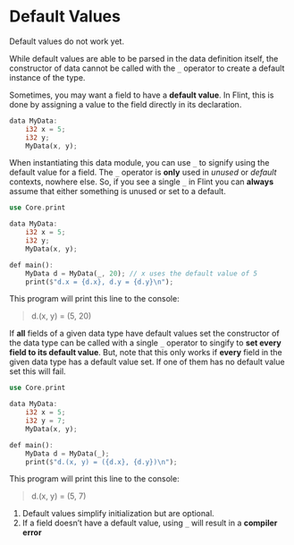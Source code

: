 # Default Values

<div class="warning">

Default values do not work yet.

While default values are able to be parsed in the data definition itself, the constructor of data cannot be called with the `_` operator to create a default instance of the type.

</div>

Sometimes, you may want a field to have a **default value**. In Flint, this is done by assigning a value to the field directly in its declaration.

```rs
data MyData:
    i32 x = 5;
    i32 y;
    MyData(x, y);
```

When instantiating this data module, you can use `_` to signify using the default value for a field. The `_` operator is **only** used in *unused* or *default* contexts, nowhere else. So, if you see a single `_` in Flint you can **always** assume that either something is unused or set to a default.

```rs
use Core.print

data MyData:
    i32 x = 5;
    i32 y;
    MyData(x, y);

def main():
    MyData d = MyData(_, 20); // x uses the default value of 5
    print($"d.x = {d.x}, d.y = {d.y}\n");
```

This program will print this line to the console:

> d.(x, y) = (5, 20)

If **all** fields of a given data type have default values set the constructor of the data type can be called with a single `_` operator to singify to **set every field to its default value**. But, note that this only works if **every** field in the given data type has a default value set. If one of them has no default value set this will fail.

```rs
use Core.print

data MyData:
    i32 x = 5;
    i32 y = 7;
    MyData(x, y);

def main():
    MyData d = MyData(_);
    print($"d.(x, y) = ({d.x}, {d.y})\n");
```

This program will print this line to the console:

> d.(x, y) = (5, 7)

1. Default values simplify initialization but are optional.
2. If a field doesn’t have a default value, using `_` will result in a **compiler error**
